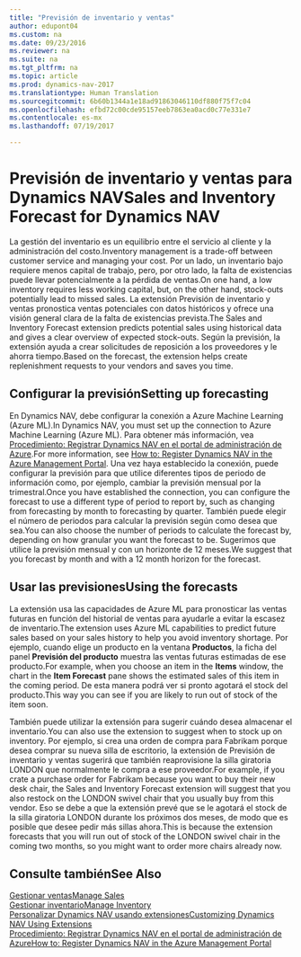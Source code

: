 ```yaml
---
title: "Previsión de inventario y ventas"
author: edupont04
ms.custom: na
ms.date: 09/23/2016
ms.reviewer: na
ms.suite: na
ms.tgt_pltfrm: na
ms.topic: article
ms.prod: dynamics-nav-2017
ms.translationtype: Human Translation
ms.sourcegitcommit: 6b60b1344a1e18ad91863046110df880f75f7c04
ms.openlocfilehash: efbd72c00cde95157eeb7863ea0acd0c77e331e7
ms.contentlocale: es-mx
ms.lasthandoff: 07/19/2017

---
```


# <a name="sales-and-inventory-forecast-for-dynamics-nav"></a><span data-ttu-id="cf4ae-102">Previsión de inventario y ventas para Dynamics NAV</span><span class="sxs-lookup"><span data-stu-id="cf4ae-102">Sales and Inventory Forecast for Dynamics NAV</span></span>
<span data-ttu-id="cf4ae-103">La gestión del inventario es un equilibrio entre el servicio al cliente y la administración del costo.</span><span class="sxs-lookup"><span data-stu-id="cf4ae-103">Inventory management is a trade-off between customer service and managing your cost.</span></span> <span data-ttu-id="cf4ae-104">Por un lado, un inventario bajo requiere menos capital de trabajo, pero, por otro lado, la falta de existencias puede llevar potencialmente a la pérdida de ventas.</span><span class="sxs-lookup"><span data-stu-id="cf4ae-104">On one hand, a low inventory requires less working capital, but, on the other hand, stock-outs potentially lead to missed sales.</span></span> <span data-ttu-id="cf4ae-105">La extensión Previsión de inventario y ventas pronostica ventas potenciales con datos históricos y ofrece una visión general clara de la falta de existencias prevista.</span><span class="sxs-lookup"><span data-stu-id="cf4ae-105">The Sales and Inventory Forecast extension predicts potential sales using historical data and gives a clear overview of expected stock-outs.</span></span> <span data-ttu-id="cf4ae-106">Según la previsión, la extensión ayuda a crear solicitudes de reposición a los proveedores y le ahorra tiempo.</span><span class="sxs-lookup"><span data-stu-id="cf4ae-106">Based on the forecast, the extension helps create replenishment requests to your vendors and saves you time.</span></span>  

## <a name="setting-up-forecasting"></a><span data-ttu-id="cf4ae-107">Configurar la previsión</span><span class="sxs-lookup"><span data-stu-id="cf4ae-107">Setting up forecasting</span></span>
<span data-ttu-id="cf4ae-108">En Dynamics NAV, debe configurar la conexión a Azure Machine Learning (Azure ML).</span><span class="sxs-lookup"><span data-stu-id="cf4ae-108">In Dynamics NAV, you must set up the connection to Azure Machine Learning (Azure ML).</span></span> <span data-ttu-id="cf4ae-109">Para obtener más información, vea [Procedimiento: Registrar Dynamics NAV en el portal de administración de Azure](ui-how-register-dynamics-nav-azure.md).</span><span class="sxs-lookup"><span data-stu-id="cf4ae-109">For more information, see [How to: Register Dynamics NAV in the Azure Management Portal](ui-how-register-dynamics-nav-azure.md).</span></span> <span data-ttu-id="cf4ae-110">Una vez haya establecido la conexión, puede configurar la previsión para que utilice diferentes tipos de periodo de información como, por ejemplo, cambiar la previsión mensual por la trimestral.</span><span class="sxs-lookup"><span data-stu-id="cf4ae-110">Once you have established the connection, you can configure the forecast to use a different type of period to report by, such as changing from forecasting by month to forecasting by quarter.</span></span> <span data-ttu-id="cf4ae-111">También puede elegir el número de periodos para calcular la previsión según como desea que sea.</span><span class="sxs-lookup"><span data-stu-id="cf4ae-111">You can also choose the number of periods to calculate the forecast by, depending on how granular you want the forecast to be.</span></span> <span data-ttu-id="cf4ae-112">Sugerimos que utilice la previsión mensual y con un horizonte de 12 meses.</span><span class="sxs-lookup"><span data-stu-id="cf4ae-112">We suggest that you forecast by month and with a 12 month horizon for the forecast.</span></span>  

## <a name="using-the-forecasts"></a><span data-ttu-id="cf4ae-113">Usar las previsiones</span><span class="sxs-lookup"><span data-stu-id="cf4ae-113">Using the forecasts</span></span>
<span data-ttu-id="cf4ae-114">La extensión usa las capacidades de Azure ML para pronosticar las ventas futuras en función del historial de ventas para ayudarle a evitar la escasez de inventario.</span><span class="sxs-lookup"><span data-stu-id="cf4ae-114">The extension uses Azure ML capabilities to predict future sales based on your sales history to help you avoid inventory shortage.</span></span> <span data-ttu-id="cf4ae-115">Por ejemplo, cuando elige un producto en la ventana **Productos**, la ficha del panel **Previsión del producto** muestra las ventas futuras estimadas de ese producto.</span><span class="sxs-lookup"><span data-stu-id="cf4ae-115">For example, when you choose an item in the **Items** window, the chart in the **Item Forecast** pane shows the estimated sales of this item in the coming period.</span></span> <span data-ttu-id="cf4ae-116">De esta manera podrá ver si pronto agotará el stock del producto.</span><span class="sxs-lookup"><span data-stu-id="cf4ae-116">This way you can see if you are likely to run out of stock of the item soon.</span></span>  

<span data-ttu-id="cf4ae-117">También puede utilizar la extensión para sugerir cuándo desea almacenar el inventario.</span><span class="sxs-lookup"><span data-stu-id="cf4ae-117">You can also use the extension to suggest when to stock up on inventory.</span></span> <span data-ttu-id="cf4ae-118">Por ejemplo, si crea una orden de compra para Fabrikam porque desea comprar su nueva silla de escritorio, la extensión de Previsión de inventario y ventas sugerirá que también reaprovisione la silla giratoria LONDON que normalmente le compra a ese proveedor.</span><span class="sxs-lookup"><span data-stu-id="cf4ae-118">For example, if you crate a purchase order for Fabrikam because you want to buy their new desk chair, the Sales and Inventory Forecast extension will suggest that you also restock on the LONDON swivel chair that you usually buy from this vendor.</span></span> <span data-ttu-id="cf4ae-119">Eso se debe a que la extensión prevé que se le agotará el stock de la silla giratoria LONDON durante los próximos dos meses, de modo que es posible que desee pedir más sillas ahora.</span><span class="sxs-lookup"><span data-stu-id="cf4ae-119">This is because the extension forecasts that you will run out of stock of the LONDON swivel chair in the coming two months, so you might want to order more chairs already now.</span></span>  

## <a name="see-also"></a><span data-ttu-id="cf4ae-120">Consulte también</span><span class="sxs-lookup"><span data-stu-id="cf4ae-120">See Also</span></span>
[<span data-ttu-id="cf4ae-121">Gestionar ventas</span><span class="sxs-lookup"><span data-stu-id="cf4ae-121">Manage Sales</span></span>](sales-manage-sales.md)  
[<span data-ttu-id="cf4ae-122">Gestionar inventario</span><span class="sxs-lookup"><span data-stu-id="cf4ae-122">Manage Inventory</span></span>](inventory-manage-inventory.md)  
[<span data-ttu-id="cf4ae-123">Personalizar Dynamics NAV usando extensiones</span><span class="sxs-lookup"><span data-stu-id="cf4ae-123">Customizing Dynamics NAV Using Extensions</span></span>](ui-extensions.md)  
[<span data-ttu-id="cf4ae-124">Procedimiento: Registrar Dynamics NAV en el portal de administración de Azure</span><span class="sxs-lookup"><span data-stu-id="cf4ae-124">How to: Register Dynamics NAV in the Azure Management Portal</span></span>](ui-how-register-dynamics-nav-azure.md)  

